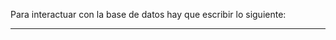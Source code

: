 Para interactuar con la base de datos hay que escribir lo siguiente:


<?php
include '../src/config/database.php';
// Tu código para interactuar con la base de datos
?>


----------------------------------------------------------------